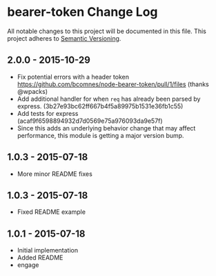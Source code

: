 # bearer-token Change Log
All notable changes to this project will be documented in this file.
This project adheres to [Semantic Versioning](http://semver.org/).

## 2.0.0 - 2015-10-29
* Fix potential errors with a header token https://github.com/bcomnes/node-bearer-token/pull/1/files (thanks @wpacks)
* Add additional handler for when `req` has already been parsed by express. (3b27e93bc62ff667b4f5a89975b1531e36fb1c55)
* Add tests for express (acaf9f6598894932d7d0569e75a976093da9e57f)
* Since this adds an underlying behavior change that may affect performance, this module is getting a major version bump.

## 1.0.3 - 2015-07-18
* More minor README fixes

## 1.0.3 - 2015-07-18
* Fixed README example

## 1.0.1 - 2015-07-18
* Initial implementation
* Added README
* engage
